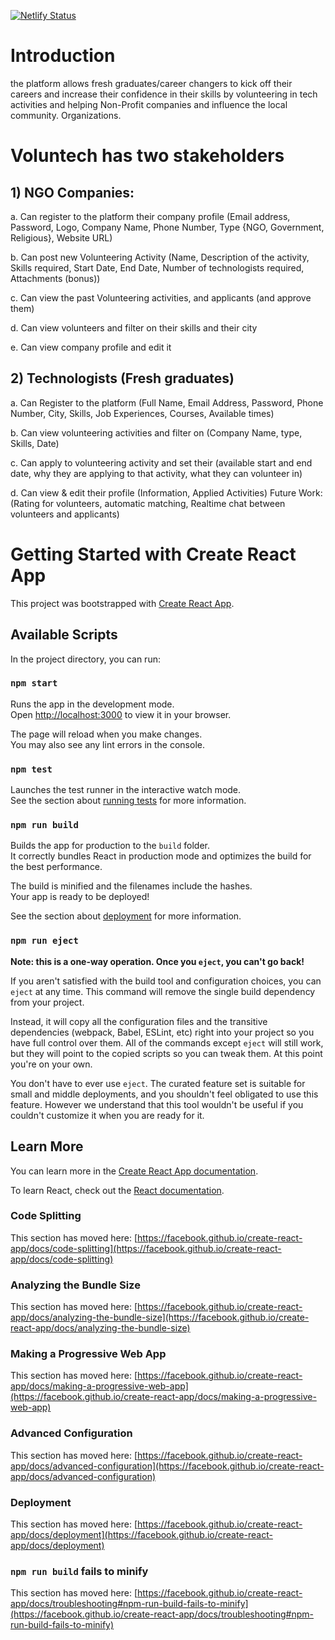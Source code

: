 [![Netlify Status](https://api.netlify.com/api/v1/badges/eb026c67-ffd9-45bc-8757-82a8e604e261/deploy-status)](https://app.netlify.com/sites/voluntech/deploys)

# Introduction

the platform allows fresh graduates/career
changers to kick off their careers and increase their confidence in their skills by volunteering
in tech activities and helping Non-Profit companies and influence the local community.
Organizations.

# Voluntech has two stakeholders

## 1) NGO Companies:
a. Can register to the platform their company profile (Email address, Password, Logo,
Company Name, Phone Number, Type {NGO, Government, Religious}, Website URL)


b. Can post new Volunteering Activity (Name, Description of the activity, Skills required,
Start Date, End Date, Number of technologists required, Attachments (bonus))


c. Can view the past Volunteering activities, and applicants (and approve them)


d. Can view volunteers and filter on their skills and their city


e. Can view company profile and edit it


## 2) Technologists (Fresh graduates)
a. Can Register to the platform (Full Name, Email Address, Password, Phone Number,
City, Skills, Job Experiences, Courses, Available times)


b. Can view volunteering activities and filter on (Company Name, type, Skills, Date)


c. Can apply to volunteering activity and set their (available start and end date, why
they are applying to that activity, what they can volunteer in)


d. Can view & edit their profile (Information, Applied Activities)
Future Work: (Rating for volunteers, automatic matching, Realtime chat between volunteers and
applicants)

# Getting Started with Create React App

This project was bootstrapped with [Create React App](https://github.com/facebook/create-react-app).

## Available Scripts

In the project directory, you can run:

### `npm start`

Runs the app in the development mode.\
Open [http://localhost:3000](http://localhost:3000) to view it in your browser.

The page will reload when you make changes.\
You may also see any lint errors in the console.

### `npm test`

Launches the test runner in the interactive watch mode.\
See the section about [running tests](https://facebook.github.io/create-react-app/docs/running-tests) for more information.

### `npm run build`

Builds the app for production to the `build` folder.\
It correctly bundles React in production mode and optimizes the build for the best performance.

The build is minified and the filenames include the hashes.\
Your app is ready to be deployed!

See the section about [deployment](https://facebook.github.io/create-react-app/docs/deployment) for more information.

### `npm run eject`

**Note: this is a one-way operation. Once you `eject`, you can't go back!**

If you aren't satisfied with the build tool and configuration choices, you can `eject` at any time. This command will remove the single build dependency from your project.

Instead, it will copy all the configuration files and the transitive dependencies (webpack, Babel, ESLint, etc) right into your project so you have full control over them. All of the commands except `eject` will still work, but they will point to the copied scripts so you can tweak them. At this point you're on your own.

You don't have to ever use `eject`. The curated feature set is suitable for small and middle deployments, and you shouldn't feel obligated to use this feature. However we understand that this tool wouldn't be useful if you couldn't customize it when you are ready for it.

## Learn More

You can learn more in the [Create React App documentation](https://facebook.github.io/create-react-app/docs/getting-started).

To learn React, check out the [React documentation](https://reactjs.org/).

### Code Splitting

This section has moved here: [https://facebook.github.io/create-react-app/docs/code-splitting](https://facebook.github.io/create-react-app/docs/code-splitting)

### Analyzing the Bundle Size

This section has moved here: [https://facebook.github.io/create-react-app/docs/analyzing-the-bundle-size](https://facebook.github.io/create-react-app/docs/analyzing-the-bundle-size)

### Making a Progressive Web App

This section has moved here: [https://facebook.github.io/create-react-app/docs/making-a-progressive-web-app](https://facebook.github.io/create-react-app/docs/making-a-progressive-web-app)

### Advanced Configuration

This section has moved here: [https://facebook.github.io/create-react-app/docs/advanced-configuration](https://facebook.github.io/create-react-app/docs/advanced-configuration)

### Deployment

This section has moved here: [https://facebook.github.io/create-react-app/docs/deployment](https://facebook.github.io/create-react-app/docs/deployment)

### `npm run build` fails to minify

This section has moved here: [https://facebook.github.io/create-react-app/docs/troubleshooting#npm-run-build-fails-to-minify](https://facebook.github.io/create-react-app/docs/troubleshooting#npm-run-build-fails-to-minify)
